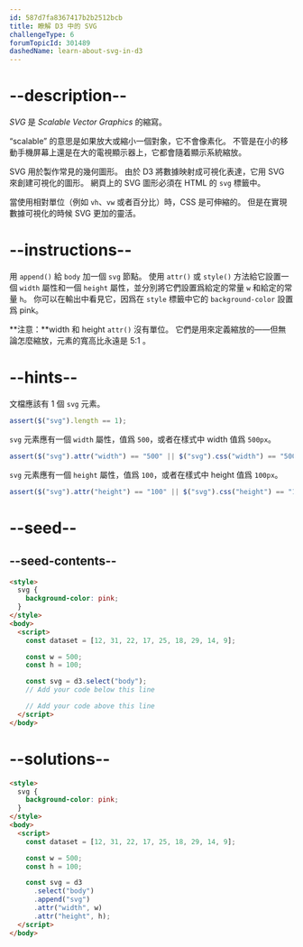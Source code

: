 ```yaml
---
id: 587d7fa8367417b2b2512bcb
title: 瞭解 D3 中的 SVG
challengeType: 6
forumTopicId: 301489
dashedName: learn-about-svg-in-d3
---
```


# --description--

<dfn>SVG</dfn> 是 <dfn>Scalable Vector Graphics</dfn> 的縮寫。

“scalable” 的意思是如果放大或縮小一個對象，它不會像素化。 不管是在小的移動手機屏幕上還是在大的電視顯示器上，它都會隨着顯示系統縮放。

SVG 用於製作常見的幾何圖形。 由於 D3 將數據映射成可視化表達，它用 SVG 來創建可視化的圖形。 網頁上的 SVG 圖形必須在 HTML 的 `svg` 標籤中。

當使用相對單位（例如 `vh`、`vw` 或者百分比）時，CSS 是可伸縮的。 但是在實現數據可視化的時候 SVG 更加的靈活。

# --instructions--

用 `append()` 給 `body` 加一個 `svg` 節點。 使用 `attr()` 或 `style()` 方法給它設置一個 `width` 屬性和一個 `height` 屬性，並分別將它們設置爲給定的常量 `w` 和給定的常量 `h`。 你可以在輸出中看見它，因爲在 `style` 標籤中它的 `background-color` 設置爲 pink。

**注意：**width 和 height `attr()` 沒有單位。 它們是用來定義縮放的——但無論怎麼縮放，元素的寬高比永遠是 5:1 。

# --hints--

文檔應該有 1 個 `svg` 元素。

```js
assert($("svg").length == 1);
```

`svg` 元素應有一個 `width` 屬性，值爲 `500`，或者在樣式中 width 值爲 `500px`。

```js
assert($("svg").attr("width") == "500" || $("svg").css("width") == "500px");
```

`svg` 元素應有一個 `height` 屬性，值爲 `100`，或者在樣式中 height 值爲 `100px`。

```js
assert($("svg").attr("height") == "100" || $("svg").css("height") == "100px");
```

# --seed--

## --seed-contents--

```html
<style>
  svg {
    background-color: pink;
  }
</style>
<body>
  <script>
    const dataset = [12, 31, 22, 17, 25, 18, 29, 14, 9];

    const w = 500;
    const h = 100;

    const svg = d3.select("body");
    // Add your code below this line

    // Add your code above this line
  </script>
</body>
```

# --solutions--

```html
<style>
  svg {
    background-color: pink;
  }
</style>
<body>
  <script>
    const dataset = [12, 31, 22, 17, 25, 18, 29, 14, 9];

    const w = 500;
    const h = 100;

    const svg = d3
      .select("body")
      .append("svg")
      .attr("width", w)
      .attr("height", h);
  </script>
</body>
```
